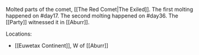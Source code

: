 Molted parts of the comet, [[The Red Comet|The Exiled]].
The first molting happened on #day17.
The second molting happened on #day36.
The [[Party]] witnessed it in [[Aburr]].

Locations:
- [[Euwetax Continent]], W of [[Aburr]]
